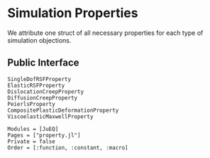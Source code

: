 # Simulation Properties

We attribute one struct of all necessary properties for each type of simulation objections.

## Public Interface
```@docs
SingleDofRSFProperty
ElasticRSFProperty
DislocationCreepProperty
DiffusionCreepProperty
PeierlsProperty
CompositePlasticDeformationProperty
ViscoelasticMaxwellProperty
```

```@autodocs
Modules = [JuEQ]
Pages = ["property.jl"]
Private = false
Order = [:function, :constant, :macro]
```
